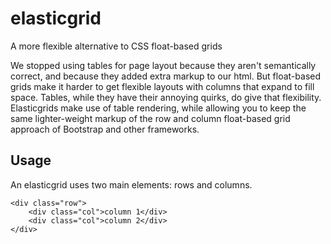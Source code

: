 # elasticgrid
A more flexible alternative to CSS float-based grids

We stopped using tables for page layout because they aren't semantically correct, and because they added extra markup to our html. But float-based grids make it harder to get flexible layouts with columns that expand to fill space. Tables, while they have their annoying quirks, do give that flexibility. Elasticgrids make use of table rendering, while allowing you to keep the same lighter-weight markup of the row and column float-based grid approach of Bootstrap and other frameworks.

## Usage
An elasticgrid uses two main elements: rows and columns.

    <div class="row">
        <div class="col">column 1</div>
        <div class="col">column 2</div>
    </div>
